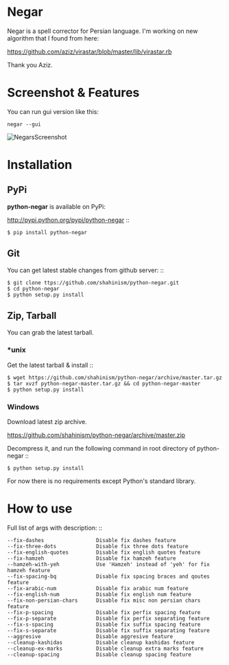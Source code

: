 ﻿Negar
======

Negar is a spell corrector for Persian language. I'm working on new algorithm that I found from here:

https://github.com/aziz/virastar/blob/master/lib/virastar.rb

Thank you Aziz.

Screenshot & Features
=====================
You can run gui version like this:

    negar --gui

![NegarsScreenshot](https://github.com/shahinism/python-negar/raw/master/docs/screenshot/window1.png)


Installation
==============

## PyPi

**python-negar** is available on PyPi:

http://pypi.python.org/pypi/python-negar
::

    $ pip install python-negar

## Git

You can get latest stable changes from github server:
::

    $ git clone ttps://github.com/shahinism/python-negar.git
    $ cd python-negar
    $ python setup.py install

## Zip, Tarball

You can grab the latest tarball.

### *unix

Get the latest tarball & install
::

    $ wget https://github.com/shahinism/python-negar/archive/master.tar.gz
    $ tar xvzf python-negar-master.tar.gz && cd python-negar-master
    $ python setup.py install

### Windows

Download latest zip archive.

https://github.com/shahinism/python-negar/archive/master.zip

Decompress it, and run the following command in root directory of python-negar
::

    $ python setup.py install


For now there is no requirements except Python's standard library.

How to use
==========

Full list of args with description:
::

    --fix-dashes                 Disable fix dashes feature
    --fix-three-dots             Disable fix three dots feature
    --fix-english-quotes         Disable fix english quotes feature
    --fix-hamzeh                 Disable fix hamzeh feature
    --hamzeh-with-yeh            Use 'Hamzeh' instead of 'yeh' for fix hamzeh feature
    --fix-spacing-bq             Disable fix spacing braces and qoutes feature
    --fix-arabic-num             Disable fix arabic num feature
    --fix-english-num            Disable fix english num feature
    --fix-non-persian-chars      Disable fix misc non persian chars feature
    --fix-p-spacing              Disable fix perfix spacing feature
    --fix-p-separate             Disable fix perfix separating feature
    --fix-s-spacing              Disable fix suffix spacing feature
    --fix-s-separate             Disable fix suffix separating feature
    --aggresive                  Disable aggresive feature
    --cleanup-kashidas           Disable cleanup kashidas feature
    --cleanup-ex-marks           Disable cleanup extra marks feature
    --cleanup-spacing            Disable cleanup spacing feature

